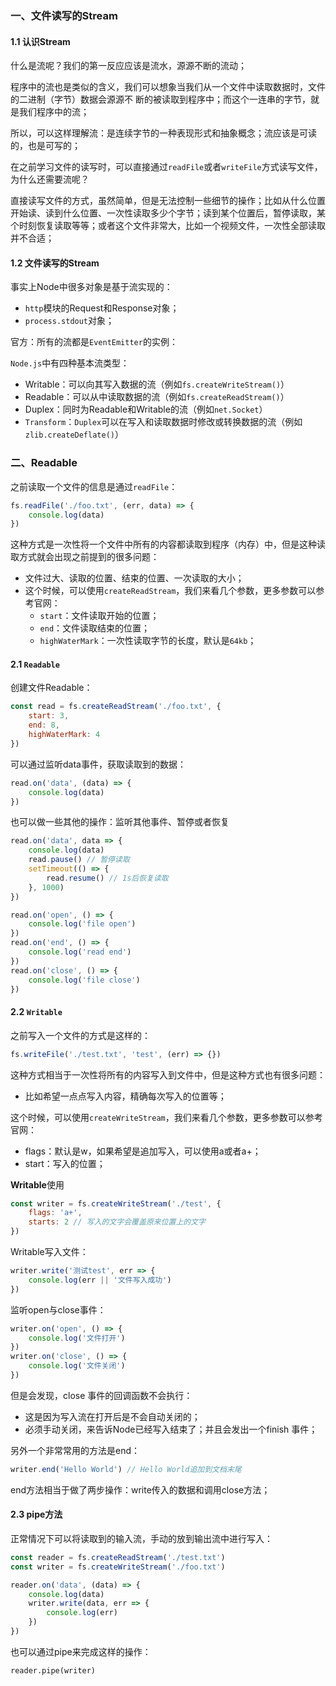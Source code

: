 ### 一、文件读写的Stream

#### 1.1 认识Stream

什么是流呢？我们的第一反应应该是流水，源源不断的流动；

程序中的流也是类似的含义，我们可以想象当我们从一个文件中读取数据时，文件的二进制（字节）数据会源源不
断的被读取到程序中；而这个一连串的字节，就是我们程序中的流；

所以，可以这样理解流：是连续字节的一种表现形式和抽象概念；流应该是可读的，也是可写的；

在之前学习文件的读写时，可以直接通过`readFile`或者`writeFile`方式读写文件，为什么还需要流呢？

直接读写文件的方式，虽然简单，但是无法控制一些细节的操作；比如从什么位置开始读、读到什么位置、一次性读取多少个字节；读到某个位置后，暂停读取，某个时刻恢复读取等等；或者这个文件非常大，比如一个视频文件，一次性全部读取并不合适；

#### 1.2 文件读写的Stream

事实上Node中很多对象是基于流实现的：

- `http`模块的Request和Response对象；
- `process.stdout`对象；

官方：所有的流都是`EventEmitter`的实例：

`Node.js`中有四种基本流类型：

- Writable：可以向其写入数据的流（例如`fs.createWriteStream()`）
- Readable：可以从中读取数据的流（例如`fs.createReadStream()`）
- Duplex：同时为Readable和Writable的流（例如`net.Socket`）
- `Transform`：`Duplex`可以在写入和读取数据时修改或转换数据的流（例如`zlib.createDeflate()`）

### 二、Readable

之前读取一个文件的信息是通过`readFile`：

```javascript
fs.readFile('./foo.txt', (err, data) => {
    console.log(data)
})
```

这种方式是一次性将一个文件中所有的内容都读取到程序（内存）中，但是这种读取方式就会出现之前提到的很多问题：

- 文件过大、读取的位置、结束的位置、一次读取的大小；
- 这个时候，可以使用`createReadStream`，我们来看几个参数，更多参数可以参考官网：
  - `start`：文件读取开始的位置；
  - `end`：文件读取结束的位置；
  - `highWaterMark`：一次性读取字节的长度，默认是`64kb`；

#### 2.1 `Readable`

创建文件Readable：

```javascript
const read = fs.createReadStream('./foo.txt', {
    start: 3,
    end: 8,
    highWaterMark: 4
})
```

可以通过监听data事件，获取读取到的数据：

```javascript
read.on('data', (data) => {
    console.log(data)
})
```

也可以做一些其他的操作：监听其他事件、暂停或者恢复

```javascript
read.on('data', data => {
    console.log(data)
    read.pause() // 暂停读取
    setTimeout(() => {
        read.resume() // 1s后恢复读取
    }, 1000)
})

read.on('open', () => {
    console.log('file open')
})
read.on('end', () => {
    console.log('read end')
})
read.on('close', () => {
    console.log('file close')
})
```

#### 2.2 `Writable`

之前写入一个文件的方式是这样的：

```javascript
fs.writeFile('./test.txt', 'test', (err) => {})
```

这种方式相当于一次性将所有的内容写入到文件中，但是这种方式也有很多问题：

- 比如希望一点点写入内容，精确每次写入的位置等；

这个时候，可以使用`createWriteStream`，我们来看几个参数，更多参数可以参考官网：

- flags：默认是w，如果希望是追加写入，可以使用a或者a+；
- start：写入的位置；

**Writable**使用

```javascript
const writer = fs.createWriteStream('./test', {
    flags: 'a+',
    starts: 2 // 写入的文字会覆盖原来位置上的文字
})
```

Writable写入文件：

```javascript
writer.write('测试test', err => {
    console.log(err || '文件写入成功')
})
```

监听open与close事件：

```javascript
writer.on('open', () => {
    console.log('文件打开')
})
writer.on('close', () => {
    console.log('文件关闭')
})
```

但是会发现，close 事件的回调函数不会执行：

- 这是因为写入流在打开后是不会自动关闭的；
- 必须手动关闭，来告诉Node已经写入结束了；并且会发出一个finish 事件；

另外一个非常常用的方法是end：

```javascript
writer.end('Hello World') // Hello World追加到文档末尾
```

end方法相当于做了两步操作：write传入的数据和调用close方法；

#### 2.3 pipe方法

正常情况下可以将读取到的输入流，手动的放到输出流中进行写入：

```javascript
const reader = fs.createReadStream('./test.txt')
const writer = fs.createWriteStream('./foo.txt')

reader.on('data', (data) => {
    console.log(data)
    writer.write(data, err => {
        console.log(err)
    })
})
```

也可以通过pipe来完成这样的操作：

```
reader.pipe(writer)
```

